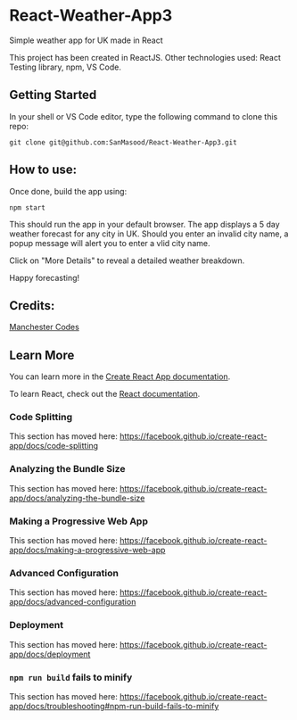 # React-Weather-App3
Simple weather app for UK made in React

This project has been created in ReactJS. 
Other technologies used: React Testing library, npm, VS Code.

## Getting Started
In your shell or VS Code editor, type the following command to clone this repo:

`git clone git@github.com:SanMasood/React-Weather-App3.git`

## How to use:

Once done, build the app using:

`npm start`

This should run the app in your default browser.
The app displays a 5 day weather forecast for any city in UK.
Should you enter an invalid city name, a popup message will alert you to enter a vlid city name.

Click on "More Details" to reveal a detailed weather breakdown.

Happy forecasting!

## Credits:
[Manchester Codes](https://github.com/MCRcodes)


## Learn More

You can learn more in the [Create React App documentation](https://facebook.github.io/create-react-app/docs/getting-started).

To learn React, check out the [React documentation](https://reactjs.org/).

### Code Splitting

This section has moved here: https://facebook.github.io/create-react-app/docs/code-splitting

### Analyzing the Bundle Size

This section has moved here: https://facebook.github.io/create-react-app/docs/analyzing-the-bundle-size

### Making a Progressive Web App

This section has moved here: https://facebook.github.io/create-react-app/docs/making-a-progressive-web-app

### Advanced Configuration

This section has moved here: https://facebook.github.io/create-react-app/docs/advanced-configuration

### Deployment

This section has moved here: https://facebook.github.io/create-react-app/docs/deployment

### `npm run build` fails to minify

This section has moved here: https://facebook.github.io/create-react-app/docs/troubleshooting#npm-run-build-fails-to-minify
